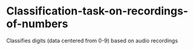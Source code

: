# Classification-task-on-recordings-of-numbers
Classifies digits (data centered from 0-9) based on audio recordings
